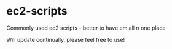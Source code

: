 # ec2-scripts
Commonly used ec2 scripts - better to have em all n one place

Will update continually, please feel free to use!

